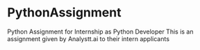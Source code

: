 # PythonAssignment
Python Assignment for Internship as Python Developer
This is an assignment given by Analystt.ai to their intern applicants 
